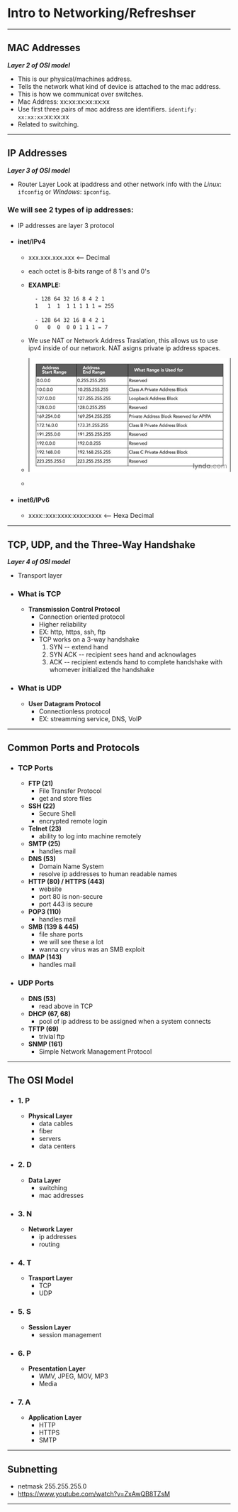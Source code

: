 # **Intro to Networking/Refreshser**
---
## **MAC Addresses**
***Layer 2 of OSI model***
- This is our physical/machines address.
- Tells the network what kind of device is attached to the mac address.
- This is how we communicat over switches.
- Mac Address: xx:xx:xx:xx:xx:xx
- Use first three pairs of mac address are identifiers. `identify: xx:xx:xx`:xx:xx:xx
- Related to switching.
---
## **IP Addresses**
***Layer 3 of OSI model***
- Router Layer
Look at ipaddress and other network info with the *Linux*: `ifconfig` or *Windows*: `ipconfig`.

### **We will see 2 types of ip addresses**:
- IP addresses are layer 3 protocol
- #### **inet/IPv4** 
    - xxx.xxx.xxx.xxx  <-- Decimal
    
    - each octet is 8-bits range of 8 1's and 0's
    
    - **EXAMPLE:**
            
            - 128 64 32 16 8 4 2 1
            1   1  1  1 1 1 1 1 = 255

            - 128 64 32 16 8 4 2 1
            0   0  0  0 0 1 1 1 = 7

    - We use NAT or Network Address Traslation, this allows us to use ipv4 inside of our network. NAT asigns private ip address spaces. 

    - ![image](privetip.jpg)
    - 
- #### **inet6/IPv6** 
    - xxxx::xxx:xxxx:xxxx:xxxx <-- Hexa Decimal
---
## **TCP, UDP, and the Three-Way Handshake**
***Layer 4 of OSI model***
- Transport layer

- ### **What is TCP**
    - **Transmission Control Protocol**
        - Connection oriented protocol
        - Higher reliability
        - EX: http, https, ssh, ftp
        - TCP works on a 3-way handshake
            1. SYN -- extend hand
            1. SYN ACK -- recipient sees hand and acknowlages
            1. ACK -- recipient extends hand to complete handshake with whomever initialized the handshake
        

- ### **What is UDP**
    - **User Datagram Protocol**
        - Connectionless protocol
        - EX: streamming service, DNS, VoIP
---
## **Common Ports and Protocols**
- ### **TCP Ports**
    - **FTP (21)**
        - File Transfer Protocol
        - get and store files
    - **SSH (22)**
        - Secure Shell
        - encrypted remote login 
    - **Telnet (23)**
        - ability to log into machine remotely
    - **SMTP (25)**
        - handles mail
    - **DNS (53)**
        - Domain Name System
        - resolve ip addresses to human readable names
    - **HTTP (80) / HTTPS (443)**
        - website
        - port 80 is non-secure
        - port 443 is secure
    - **POP3 (110)**
        - handles mail
    - **SMB (139 & 445)**
        - file share ports
        - we will see these a lot
        - wanna cry virus was an SMB exploit
    - **IMAP (143)**
        - handles mail

- ### **UDP Ports**
    - **DNS (53)**
        - read above in TCP
    - **DHCP (67, 68)**
        - pool of ip address to be assigned when a system connects
    - **TFTP (69)**
        - trivial ftp
    - **SNMP (161)**
        - Simple Network Management Protocol
---
## **The OSI Model**
- ### **1. P**
    - **Physical Layer**
        - data cables
        - fiber
        - servers
        - data centers
- ### **2. D**
    - **Data Layer**
        - switching
        - mac addresses
- ### **3. N**
    - **Network Layer**
        - ip addresses
        - routing
- ### **4. T**
    - **Trasport Layer**
        - TCP
        - UDP
- ### **5. S**
    - **Session Layer**
        - session management
- ### **6. P**
    - **Presentation Layer**
        - WMV, JPEG, MOV, MP3
        - Media
- ### **7. A**
    - **Application Layer**
        - HTTP
        - HTTPS
        - SMTP
---
## **Subnetting**
- netmask 255.255.255.0
- https://www.youtube.com/watch?v=ZxAwQB8TZsM
---